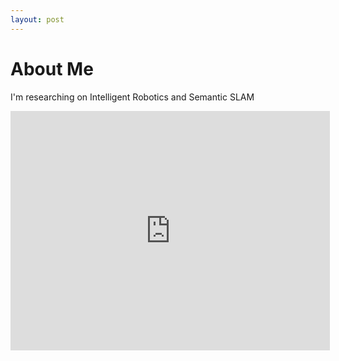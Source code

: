 ```yaml
---
layout: post
---
```


# About Me


I'm researching on Intelligent Robotics and Semantic SLAM

<iframe width="511" height="383" src="https://www.youtube.com/embed/WWB01IuMvzA?list=RDaPe5LvFDWZk" frameborder="0" allow="accelerometer; autoplay; encrypted-media; gyroscope; picture-in-picture" allowfullscreen autoplay="false"></iframe>
